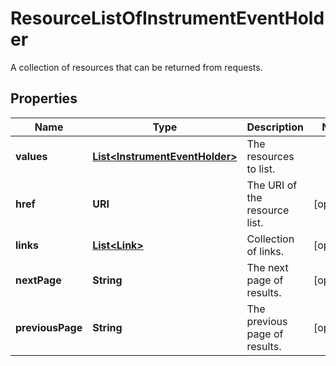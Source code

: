 

# ResourceListOfInstrumentEventHolder

A collection of resources that can be returned from requests.

## Properties

Name | Type | Description | Notes
------------ | ------------- | ------------- | -------------
**values** | [**List&lt;InstrumentEventHolder&gt;**](InstrumentEventHolder.md) | The resources to list. | 
**href** | **URI** | The URI of the resource list. |  [optional]
**links** | [**List&lt;Link&gt;**](Link.md) | Collection of links. |  [optional]
**nextPage** | **String** | The next page of results. |  [optional]
**previousPage** | **String** | The previous page of results. |  [optional]



